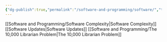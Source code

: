 ```yaml
---
{"dg-publish":true,"permalink":"/software-and-programming/software/","tags":["software"],"noteIcon":""}
---
```



[[Software and Programming/Software Complexity\|Software Complexity]]
[[Software Updates\|Software Updates]]
[[Software and Programming/The 10,000 Librarian Problem\|The 10,000 Librarian Problem]]